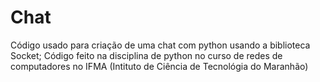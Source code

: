 # Chat
Código usado para criação de uma chat com python usando a biblioteca Socket;
Código feito na disciplina de python no curso de redes de computadores no IFMA (Intituto de Ciência de Tecnológia do Maranhão)
